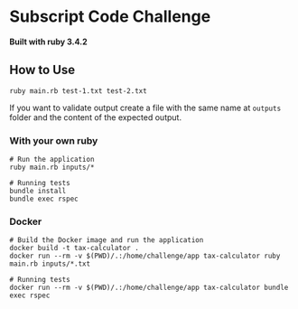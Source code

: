 # Subscript Code Challenge

**Built with ruby 3.4.2**

## How to Use

`ruby main.rb test-1.txt test-2.txt`

If you want to validate output create a file with the same name at `outputs` folder and the content of the expected output.

### With your own ruby

```shell
# Run the application
ruby main.rb inputs/*

# Running tests
bundle install
bundle exec rspec
```

### Docker
```shell
# Build the Docker image and run the application
docker build -t tax-calculator .
docker run --rm -v $(PWD)/.:/home/challenge/app tax-calculator ruby main.rb inputs/*.txt

# Running tests
docker run --rm -v $(PWD)/.:/home/challenge/app tax-calculator bundle exec rspec
```
